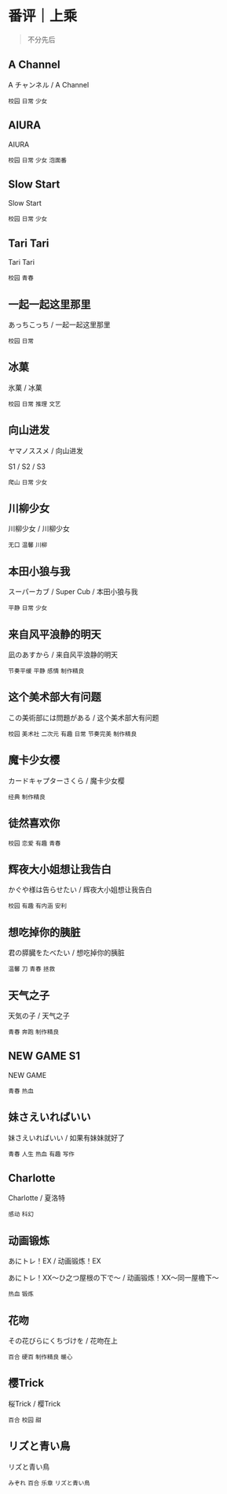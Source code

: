 # 番评｜上乘

> 不分先后

## A Channel

A チャンネル / A Channel

`校园` `日常` `少女`

## AIURA

AIURA

`校园` `日常` `少女` `泡面番`

## Slow Start

Slow Start

`校园` `日常` `少女`

## Tari Tari

Tari Tari

`校园` `青春`

## 一起一起这里那里

あっちこっち / 一起一起这里那里

`校园` `日常`

## 冰菓

氷菓 / 冰菓

`校园` `日常` `推理` `文艺`

## 向山进发

ヤマノススメ / 向山进发

S1 / S2 / S3

`爬山` `日常` `少女`

## 川柳少女

川柳少女 / 川柳少女

`无口` `温馨` `川柳`

## 本田小狼与我

スーパーカブ / Super Cub / 本田小狼与我

`平静` `日常` `少女`

## 来自风平浪静的明天

凪のあすから / 来自风平浪静的明天

`节奏平缓` `平静` `感情` `制作精良`

## 这个美术部大有问题

この美術部には問題がある / 这个美术部大有问题

`校园` `美术社` `二次元` `有趣` `日常` `节奏完美` `制作精良`

## 魔卡少女樱

カードキャプターさくら / 魔卡少女樱

`经典` `制作精良`

## 徒然喜欢你

`校园` `恋爱` `有趣` `青春`

## 辉夜大小姐想让我告白

かぐや様は告らせたい / 辉夜大小姐想让我告白

`校园` `有趣` `有内涵` `安利`

## 想吃掉你的胰脏

君の膵臓をたべたい / 想吃掉你的胰脏

`温馨` `刀` `青春` `拯救`

## 天气之子

天気の子 / 天气之子 

`青春` `奔跑` `制作精良`

## NEW GAME S1

NEW GAME

`青春` `热血`

## 妹さえいればいい

妹さえいればいい / 如果有妹妹就好了

`青春` `人生` `热血` `有趣` `写作`

## Charlotte

Charlotte / 夏洛特

`感动` `科幻`

## 动画锻炼

あにトレ！EX / 动画锻炼！EX

あにトレ！XX～ひ之つ屋根の下で～ / 动画锻炼！XX～同一屋檐下～

`热血` `锻炼`

## 花吻

その花びらにくちづけを / 花吻在上

`百合` `硬百` `制作精良` `暖心`

## 樱Trick

桜Trick / 樱Trick

`百合` `校园` `甜`

## リズと青い鳥

リズと青い鳥

`みぞれ` `百合` `乐章` `リズと青い鳥`
